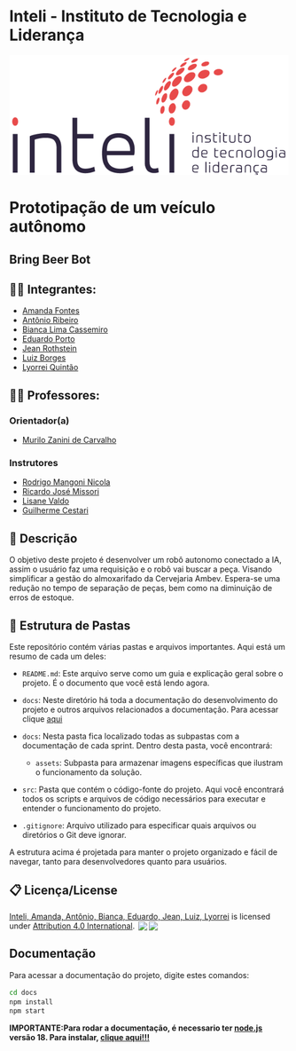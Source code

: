# Inteli - Instituto de Tecnologia e Liderança 

<p align="center">
<a href= "https://www.inteli.edu.br/"><img src="docs/assets/inteli.png" alt="Inteli - Instituto de Tecnologia e Liderança" border="0"></a>
</p>

# Prototipação de um veículo autônomo

## Bring Beer Bot

## :student: Integrantes: 
- <a href="https://www.linkedin.com/in/amanda-fontes/">Amanda Fontes</a>
- <a href="https://www.linkedin.com/in/antonioribeiro893/">Antônio Ribeiro</a>
- <a href="https://www.linkedin.com/in/bianca-cassemiro/">Bianca Lima Cassemiro</a>
- <a href="https://www.linkedin.com/in/eduardo-franca-porto/">Eduardo Porto</a> 
- <a href="https://www.linkedin.com/in/jeanrothstein/">Jean Rothstein</a> 
- <a href="https://www.linkedin.com/in/sbluizfernando/">Luiz Borges</a>
- <a href="https://www.linkedin.com/in/lyorreisquintao/">Lyorrei Quintão</a> 


## :teacher: Professores:
### Orientador(a) 
- <a href="https://www.linkedin.com/in/murilo-zanini-de-carvalho-0980415b/">Murilo Zanini de Carvalho</a>
### Instrutores
- <a href="https://www.linkedin.com/in/rodrigo-mangoni-nicola-537027158/">Rodrigo Mangoni Nicola</a>
- <a href="https://www.linkedin.com/in/ricardo-jos%C3%A9-missori/">Ricardo José Missori</a> 
- <a href="https://www.linkedin.com/in/lisane-valdo/">Lisane Valdo</a>
- <a href="https://www.linkedin.com/in/gui-cestari/">Guilherme Cestari</a> 

## 📝 Descrição

O objetivo deste projeto é desenvolver um robô autonomo conectado a IA, assim o usuário faz uma requisição e o robô vai buscar a peça. Visando simplificar a gestão do almoxarifado da Cervejaria Ambev. Espera-se uma redução no tempo de separação de peças, bem como na diminuição de erros de estoque.


## 📁 Estrutura de Pastas

Este repositório contém várias pastas e arquivos importantes. Aqui está um resumo de cada um deles:

- `README.md`: Este arquivo serve como um guia e explicação geral sobre o projeto. É o documento que você está lendo agora.

- `docs`: Neste diretório há toda a documentação do desenvolvimento do projeto e outros arquivos relacionados a documentação. Para acessar clique [aqui](https://edu-porto.github.io/teste-docusaurus/docs/intro)

- `docs`: Nesta pasta fica localizado todas as subpastas com a documentação de cada sprint. Dentro desta pasta, você encontrará:
  - `assets`: Subpasta para armazenar imagens específicas que ilustram o funcionamento da solução.

- `src`: Pasta que contém o código-fonte do projeto. Aqui você encontrará todos os scripts e arquivos de código necessários para executar e entender o funcionamento do projeto.

- `.gitignore`: Arquivo utilizado para especificar quais arquivos ou diretórios o Git deve ignorar.


A estrutura acima é projetada para manter o projeto organizado e fácil de navegar, tanto para desenvolvedores quanto para usuários.


## 📋 Licença/License

<a rel="cc:attributionURL dct:creator" property="cc:attributionName" href="https://github.com/2023M8T2-Inteli/grupo2">Inteli, Amanda, Antônio, Bianca, Eduardo, Jean, Luiz, Lyorrei</a> is licensed under <a href="http://creativecommons.org/licenses/by/4.0/?ref=chooser-v1" target="_blank" rel="license noopener noreferrer" style="display:inline-block;">Attribution 4.0 International</a>. <img style="height:22px!important;margin-left:3px;vertical-align:text-bottom;" src="https://mirrors.creativecommons.org/presskit/icons/cc.svg?ref=chooser-v1"><img style="height:22px!important;margin-left:3px;vertical-align:text-bottom;" src="https://mirrors.creativecommons.org/presskit/icons/by.svg?ref=chooser-v1"><p xmlns:cc="http://creativecommons.org/ns#" xmlns:dct="http://purl.org/dc/terms/"></p>

## Documentação
Para acessar a documentação do projeto, digite estes comandos:

```bash
cd docs
npm install
npm start
```

**IMPORTANTE:Para rodar a documentação, é necessario ter [node.js](https://nodejs.org/en/about) versão 18. Para instalar, [clique aqui!!!](https://nodejs.org/en/blog/release/v18.12.0)**
 
